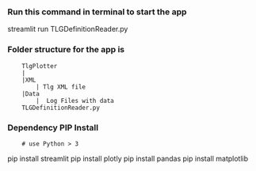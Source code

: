 ### Run this command in terminal to start the app 
streamlit run TLGDefinitionReader.py

### Folder structure for the app  is 

        TlgPlotter 
        |
        |XML
            | Tlg XML file 
        |Data
            |  Log Files with data 
        TLGDefinitionReader.py
        
### Dependency PIP Install 
        # use Python > 3
pip install streamlit
pip install plotly 
pip install pandas
pip install matplotlib
